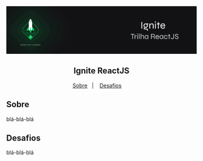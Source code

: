 <img alt="Ignite ReactJS" src="public/ignite-react.png" />
<h2 align="center">
  Ignite ReactJS
</h2>

<p align="center">
  <a href="#Sobre">Sobre</a>&nbsp;&nbsp;&nbsp;|&nbsp;&nbsp;&nbsp;
  <a href="#Desafios">Desafios</a>&nbsp;&nbsp;&nbsp;&nbsp;&nbsp;&nbsp;
</p>

## Sobre
<p align="justify">
  blá-blá-blá
</p>

## Desafios
<p align="justify">
  blá-blá-blá
</p>
